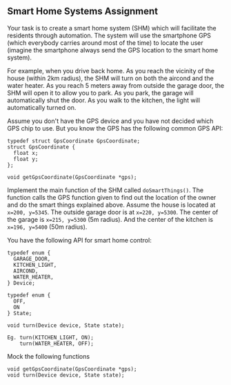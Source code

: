 Smart Home Systems Assignment
----------

Your task is to create a smart home system (SHM) which will facilitate the residents through automation. The system will use the smartphone GPS (which everybody
carries around most of the time) to locate the user (imagine the smartphone always send the GPS location to the smart home system). 

For example, when you drive back home. As you reach the vicinity of the house (within 2km radius), the SHM will turn on both the aircond and the water heater. 
As you reach 5 meters away from outside the garage door, the SHM will open it to allow you to park. As you park, the garage will automatically shut the door. 
As you walk to the kitchen, the light will automatically turned on.

Assume you don't have the GPS device and you have not decided which GPS chip to use. But you know the GPS has the following common GPS API:
```
typedef struct GpsCoordinate GpsCoordinate;
struct GpsCoordinate {
  float x;
  float y;   
};
 
void getGpsCoordinate(GpsCoordinate *gps);
```
Implement the main function of the SHM called `doSmartThings()`. The function calls the GPS function given to find out the location of the owner and do the 
smart things explained above. Assume the house is located at `x=200, y=5345`. The outside garage door is at `x=220, y=5300`. The center of the garage is
 `x=215, y=5300` (5m radius). And the center of the kitchen is `x=196, y=5400` (50m radius). 

You have the following API for smart home control:
```
typedef enum {
  GARAGE_DOOR,
  KITCHEN_LIGHT,
  AIRCOND,
  WATER_HEATER,
} Device;

typedef enum {
  OFF,
  ON
} State;

void turn(Device device, State state);

Eg. turn(KITCHEN_LIGHT, ON);
    turn(WATER_HEATER, OFF);
```
Mock the following functions
```
void getGpsCoordinate(GpsCoordinate *gps);
void turn(Device device, State state);
```
